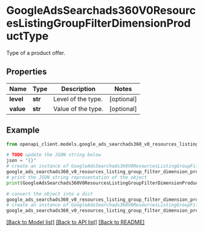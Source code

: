 # GoogleAdsSearchads360V0ResourcesListingGroupFilterDimensionProductType

Type of a product offer.

## Properties

Name | Type | Description | Notes
------------ | ------------- | ------------- | -------------
**level** | **str** | Level of the type. | [optional] 
**value** | **str** | Value of the type. | [optional] 

## Example

```python
from openapi_client.models.google_ads_searchads360_v0_resources_listing_group_filter_dimension_product_type import GoogleAdsSearchads360V0ResourcesListingGroupFilterDimensionProductType

# TODO update the JSON string below
json = "{}"
# create an instance of GoogleAdsSearchads360V0ResourcesListingGroupFilterDimensionProductType from a JSON string
google_ads_searchads360_v0_resources_listing_group_filter_dimension_product_type_instance = GoogleAdsSearchads360V0ResourcesListingGroupFilterDimensionProductType.from_json(json)
# print the JSON string representation of the object
print(GoogleAdsSearchads360V0ResourcesListingGroupFilterDimensionProductType.to_json())

# convert the object into a dict
google_ads_searchads360_v0_resources_listing_group_filter_dimension_product_type_dict = google_ads_searchads360_v0_resources_listing_group_filter_dimension_product_type_instance.to_dict()
# create an instance of GoogleAdsSearchads360V0ResourcesListingGroupFilterDimensionProductType from a dict
google_ads_searchads360_v0_resources_listing_group_filter_dimension_product_type_from_dict = GoogleAdsSearchads360V0ResourcesListingGroupFilterDimensionProductType.from_dict(google_ads_searchads360_v0_resources_listing_group_filter_dimension_product_type_dict)
```
[[Back to Model list]](../README.md#documentation-for-models) [[Back to API list]](../README.md#documentation-for-api-endpoints) [[Back to README]](../README.md)


